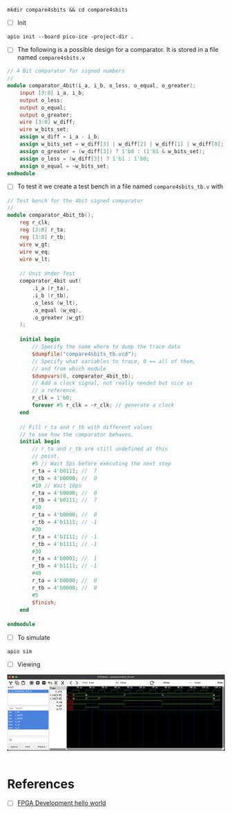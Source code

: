 # 

```
mkdir compare4sbits && cd compare4sbits
```

- [ ] Init

```
apio init --board pico-ice -project-dir .
```

- [ ] The following is a possible design for a comparator. It is stored in a file named `compare4sbits.v`

```verilog
// 4 Bit comparator for signed numbers
//
module comparator_4bit(i_a, i_b, o_less, o_equal, o_greater);
    input [3:0] i_a, i_b;
    output o_less;
    output o_equal;
    output o_greater;
    wire [3:0] w_diff;
    wire w_bits_set;
    assign w_diff = i_a - i_b;
    assign w_bits_set = w_diff[3] | w_diff[2] | w_diff[1] | w_diff[0];
    assign o_greater = (w_diff[3]) ? 1'b0 : (1'b1 & w_bits_set);
    assign o_less = (w_diff[3]) ? 1'b1 : 1'b0;
    assign o_equal = ~w_bits_set;
endmodule
```

- [ ] To test it we create a test bench in a file named `compare4sbits_tb.v` with

```verilog
// Test bench for the 4bit signed comparator
//
module comparator_4bit_tb();
    reg r_clk;
    reg [3:0] r_ta;
    reg [3:0] r_tb;
    wire w_gt;
    wire w_eq;
    wire w_lt;

    // Unit Under Test
    comparator_4bit uut(
        .i_a (r_ta),
        .i_b (r_tb),
        .o_less (w_lt),
        .o_equal (w_eq),
        .o_greater (w_gt)
    );

    initial begin
        // Specify the name where to dump the trace data
        $dumpfile("compare4sbits_tb.vcd");
        // Specify what variables to trace, 0 == all of them,
        // and from which module
        $dumpvars(0, comparator_4bit_tb);
        // Add a clock signal, not really needed but nice as
        // a reference.
        r_clk = 1'b0;
        forever #5 r_clk = ~r_clk; // generate a clock
    end

    // Fill r_ta and r_tb with different values
    // to see how the comparator behaves.
    initial begin
        // r_ta and r_tb are still undefined at this
        // point.
        #5 // Wait 5ps before executing the next step
        r_ta = 4'b0111; //  7
        r_tb = 4'b0000; //  0
        #10 // Wait 10ps
        r_ta = 4'b0000; //  0
        r_tb = 4'b0111; //  7
        #10
        r_ta = 4'b0000; //  0
        r_tb = 4'b1111; // -1
        #20
        r_ta = 4'b1111; // -1
        r_tb = 4'b1111; // -1
        #30
        r_ta = 4'b0001; //  1
        r_tb = 4'b1111; // -1
        #40
        r_ta = 4'b0000; //  0
        r_tb = 4'b0000; //  0
        #5
        $finish;
    end

endmodule
```

- [ ] To simulate 

```
apio sim
```

- [ ] Viewing

<img src=images/gtkwave_compare4sbits.png width='' height='' > <img>


# References

- [ ] [FPGA Development hello world](https://timesink.nl/2023-12-26-apio.html)
